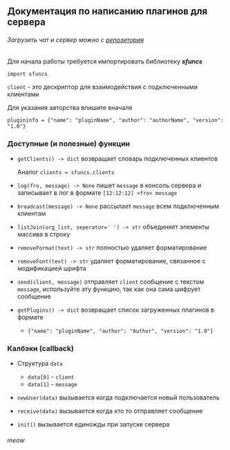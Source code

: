 ## Документация по написанию плагинов для сервера

###### Загрузить чат и сервер можно с [репозитория](https://github.com/Danilus-s/DanilusChat)

Для начала работы требуется импортировать библиотеку **_sfuncs_**

`import sfuncs`

`client` - это дескриптор для взаимодействия с подключенными клиентами

Для указания авторства впишите вначале

`plugininfo = {"name": "pluginName", "author": "authorName", "version": "1.0"}`

### Доступные (и полезные) функции

- `getClients() -> dict` возвращает словарь подключенных клиентов

  Аналог `clients = sfuncs.clients `

- `log(fro, message) -> None` пишет `message` в консоль сервера и записывает в лог в формате `[12:12:12] <fro> message`

- `broadcast(message) -> None` рассылает `message` всем подключенным клиентам

- `listJoin(org_list, seperator=' ') -> str` объединяет элементы массива в строку

- `removeFormat(text) -> str` полностью удаляет форматирование

- `removeFont(text) -> str` удаляет форматирование, связанное с модификацией шрифта

- `send(client, message)` отправляет `client` сообщение с текстом `message`, используйте эту функцию, так как она сама шифрует сообщение

- `getPlugins() -> dict` возвращает список загруженных плагинов в формате 

  - `{"name": "pluginName", "author": "Author", "version": "1.0"}` 

### Калбэки (callback)

- Структура `data`
  - `data[0]` - `client`
  - `data[1]` - `message`

- `newUser(data)` вызывается когда подключается новый пользователь
- `receive(data)` вызывается когда кто то отправляет сообщение
- `init()` вызывается единожды при запуске сервера



###### meow